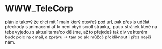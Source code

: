 # WWW_TeleCorp

plán je takový že chci mít 1 main který otevřeš pod url, pak přes js udělat přechody s animacemi ať to není obyč scroll stránka,, pak x stránek které na tebe vyjedou s aktualitama/co děláme, až to přejedeš tak div ve kterém bude pole na email, a zprávu -> tam se ale můžeš překliknout i přes napiš nám.
